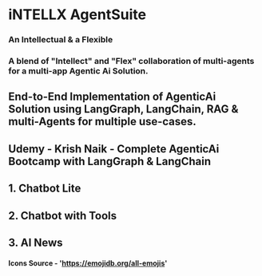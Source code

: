 # iNTELLX AgentSuite 
### An Intellectual & a Flexible ###
### A blend of "Intellect" and "Flex" collaboration of multi-agents for a multi-app Agentic Ai Solution. ###

## End-to-End Implementation of AgenticAi Solution using LangGraph, LangChain, RAG & multi-Agents for multiple use-cases.
## Udemy - Krish Naik - Complete AgenticAi Bootcamp with LangGraph & LangChain

## 1. Chatbot Lite
## 2. Chatbot with Tools
## 3. AI News

#### Icons Source - 'https://emojidb.org/all-emojis'


